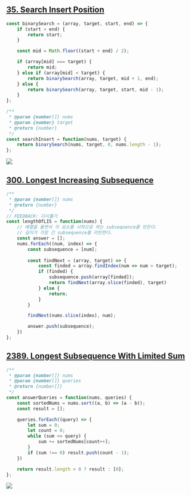 ## [35. Search Insert Position](https://leetcode.com/problems/search-insert-position/)

```js
const binarySearch = (array, target, start, end) => {
    if (start > end) {
        return start;
    }

    const mid = Math.floor((start + end) / 2);

    if (array[mid] === target) {
        return mid;
    } else if (array[mid] < target) {
        return binarySearch(array, target, mid + 1, end);
    } else {
        return binarySearch(array, target, start, mid - 1);
    }
};

/**
 * @param {number[]} nums
 * @param {number} target
 * @return {number}
 */
const searchInsert = function(nums, target) {
    return binarySearch(nums, target, 0, nums.length - 1);
};
```

![](https://velog.velcdn.com/images/dusdjeks/post/b9e40249-28b1-4305-990f-2b371cb7011b/image.png)


## [300. Longest Increasing Subsequence](https://leetcode.com/problems/longest-increasing-subsequence/)

```js
/**
 * @param {number[]} nums
 * @return {number}
 */
// FEEDBACK: 다시풀기
const lengthOfLIS = function(nums) {
    // 배열을 돌면서 각 요소를 시작으로 하는 subsequence를 만든다. 
    // 길이가 가장 긴 subsequence를 리턴한다. 
    const answer = [];
    nums.forEach((num, index) => {
        const subsequence = [num];
        
        const findNext = (array, target) => {
            const finded = array.findIndex(num => num > target); 
            if (finded) {
                subsequence.push(array[finded]);
                return findNext(array.slice(finded), target)
            } else {
                return;
            }   
        }

        findNext(nums.slice(index), num);

        answer.push(subsequence);
    })
};


```


## [2389. Longest Subsequence With Limited Sum](https://leetcode.com/problems/longest-subsequence-with-limited-sum/)

```js
/**
 * @param {number[]} nums
 * @param {number[]} queries
 * @return {number[]}
 */
const answerQueries = function(nums, queries) {
    const sortedNums = nums.sort((a, b) => (a - b));
    const result = [];

    queries.forEach((query) => {
        let sum = 0;
        let count = 0;
        while (sum <= query) {
            sum += sortedNums[count++];
        }
        if (sum !== 0) result.push(count - 1);
    })

    return result.length > 0 ? result : [0];
};
```

![](https://velog.velcdn.com/images/dusdjeks/post/b7ba116a-a43a-47c9-a5a1-9b5ccc36e79d/image.png)